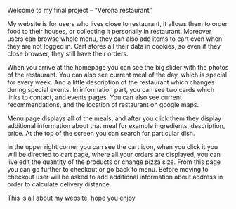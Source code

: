 Welcome to my final project – “Verona restaurant”

My website is for users who lives close to restaurant, it allows them to order food to their houses, or collecting it personally in restaurant. Moreover users can browse whole menu, they can also add items to cart even when they are not logged in. Cart stores all their data in cookies, so even if they close browser, they still have their orders.

When you arrive at the homepage you can see the big slider with the photos of the restaurant. You can also see current meal of the day, which is special for every week. And a little description of the restaurant which changes during special events. In information part, you can see two cards which links to contact, and events pages. You can also see current recommendations, and the location of restaurant on google maps.

Menu page displays all of the meals, and after you click them they display additional information about that meal for example ingredients, description, price. At the top of the screen you can search for particular dish.

In the upper right corner you can see the cart icon, when you click it you will be directed to cart page, where all your orders are displayed, you can live edit the quantity of the products or change pizza size. From this page you can go further to checkout or go back to menu. Before moving to checkout user will be asked to add additional information about address in order to calculate delivery distance.

This is all about my website, hope you enjoy 



